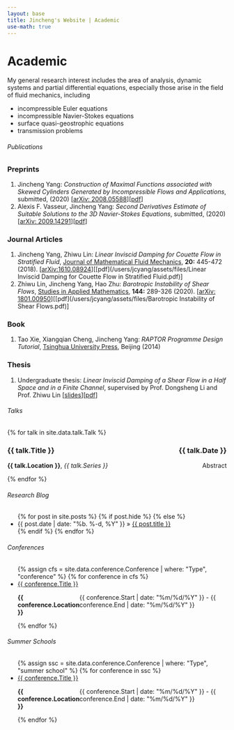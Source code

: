 ```yaml
---
layout: base
title: Jincheng's Website | Academic
use-math: true
---
```


<div class="transparent">
<div class="container" markdown="1">

# Academic

My general research interest includes the area of analysis, dynamic systems and partial differential equations, especially those arise in the field of fluid mechanics, including 

* incompressible Euler equations
* incompressible Navier-Stokes equations 
* surface quasi-geostrophic equations
* transmission problems

</div>
</div>

<div class="eggshell" id="publications">
<div class="container" markdown="1">

###### Publications

### Preprints
1. Jincheng Yang: *Construction of Maximal Functions associated with Skewed Cylinders Generated by Incompressible Flows and Applications*, submitted, (2020) [[arXiv: 2008.05588](https://arxiv.org/abs/2008.05588)][[pdf](https://arxiv.org/pdf/2008.05588.pdf)]
2. Alexis F. Vasseur, Jincheng Yang: *Second Derivatives Estimate of Suitable Solutions to the 3D Navier-Stokes Equations*, submitted, (2020) [[arXiv: 2009.14291](https://arxiv.org/abs/2009.14291)][[pdf](https://arxiv.org/pdf/2009.14291.pdf)]

### Journal Articles

1. Jincheng Yang, Zhiwu Lin: *Linear Inviscid Damping for Couette Flow in Stratified Fluid*, [Journal of Mathematical Fluid Mechanics](https://doi.org/10.1007/s00021-017-0328-3), **20:** 445-472 (2018). [[arXiv:1610.08924](https://arxiv.org/abs/1610.08924)][[pdf](/users/jcyang/assets/files/Linear Inviscid Damping for Couette Flow in Stratified Fluid.pdf)]
2. Zhiwu Lin, Jincheng Yang, Hao Zhu: *Barotropic Instability of Shear Flows*, [Studies in Applied Mathematics](https://doi.org/10.1111/sapm.12297), **144:** 289-326 (2020). [[arXiv: 1801.00950](https://arxiv.org/abs/1801.00950)][[pdf](/users/jcyang/assets/files/Barotropic Instability of Shear Flows.pdf)]

### Book

1. Tao Xie, Xiangqian Cheng, Jincheng Yang: *RAPTOR Programme Design Tutorial*, [Tsinghua University Press](http://www.tup.tsinghua.edu.cn/booksCenter/book_05438302.html), Beijing (2014)

### Thesis

1. Undergraduate thesis: *Linear Inviscid Damping of a Shear Flow in a Half Space and in a Finite Channel*, supervised by Prof. Dongsheng Li and Prof. Zhiwu Lin [[slides](/users/jcyang/assets/files/slides.pdf)][[pdf](/users/jcyang/assets/files/bachelor.pdf)]

</div>
</div>

<div class="aliceblue" id="talks">
<div class="container" markdown="1">

###### Talks

{% for talk in site.data.talk.Talk %}

<div>

<h3 style="display: flex; justify-content: space-between">
<span>
	{{ talk.Title }}
</span>
<span>
	{{ talk.Date }}
</span>
</h3>

<div style="display: flex; justify-content: space-between">
<span>
	<b>{{ talk.Location }}</b>, <i>{{ talk.Series }}</i>
</span>
<span>
	<a style = "cursor:pointer" onclick="detail = document.getElementById('{{ talk.Date }}'); if(detail.style.display === 'none'){detail.style.display = 'block';}else{detail.style.display='none';}">Abstract</a>
</span>
</div>

<div id="{{ talk.Date }}" style='display:none'>
	<p><b>Abstract</b>: {{ talk.Abstract }}</p>
</div>	

</div>

{% endfor %}

</div>
</div>

<div class="transparent" id="blog">
<div class="container" markdown="1">

###### Research Blog

<div class="post">
<ul class="posts">
{% for post in site.posts %}
{% if post.hide %}
{% else %}
	<li><span>{{ post.date | date: "%b. %-d, %Y" }}</span> » <a href="{{ post.url }}" title="{{ post.title }}">{{ post.title }}</a></li>
{% endif %}
{% endfor %}
</ul>
</div>

</div>
</div>

<div class="eggshell" id="conferences">
<div class="container" markdown="1">

###### Conferences

<ul>
{% assign cfs = site.data.conference.Conference | where: "Type", "conference" %}
{% for conference in cfs %}
	<li>
		<a href = "{{ conference.URL }}"> {{ conference.Title }} </a>
		<p style="display: flex; justify-content: space-between">
			<span>
				<b>{{ conference.Location }}</b>
			</span>
			<span>
				{{ conference.Start | date: "%m/%d/%Y" }} - {{ conference.End | date: "%m/%d/%Y" }}
			</span>
		</p>
	</li>
{% endfor %}
</ul>

###### Summer Schools

<ul>
{% assign ssc = site.data.conference.Conference | where: "Type", "summer school" %}
{% for conference in ssc %}
	<li>
		<a href = "{{ conference.URL }}"> {{ conference.Title }} </a>
		<p style="display: flex; justify-content: space-between">
			<span>
				<b>{{ conference.Location }}</b>
			</span>
			<span>
				{{ conference.Start | date: "%m/%d/%Y" }} - {{ conference.End | date: "%m/%d/%Y" }}
			</span>
		</p>
	</li>
{% endfor %}
</ul>

</div>
</div>


